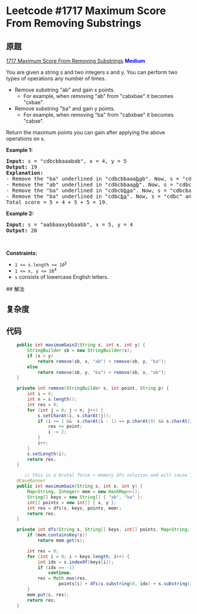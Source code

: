 # Leetcode #1717 Maximum Score From Removing Substrings

## 原题

[1717 Maximum Score From Removing Substrings](https://leetcode.com/problems/maximum-score-from-removing-substrings/description/)
**<span style="color:blue">Medium</span>**

You are given a string s and two integers x and y. You can perform two types of operations any number of times.

- Remove substring "ab" and gain x points.
  - For example, when removing "ab" from "cabxbae" it becomes "cxbae".
- Remove substring "ba" and gain y points.
  - For example, when removing "ba" from "cabxbae" it becomes "cabxe".

Return the maximum points you can gain after applying the above operations on s.

<p><strong>Example 1:</strong></p>

<pre>
<strong>Input:</strong> s = &quot;cdbcbbaaabab&quot;, x = 4, y = 5
<strong>Output:</strong> 19
<strong>Explanation:</strong>
- Remove the &quot;ba&quot; underlined in &quot;cdbcbbaaa<u>ba</u>b&quot;. Now, s = &quot;cdbcbbaaab&quot; and 5 points are added to the score.
- Remove the &quot;ab&quot; underlined in &quot;cdbcbbaa<u>ab</u>&quot;. Now, s = &quot;cdbcbbaa&quot; and 4 points are added to the score.
- Remove the &quot;ba&quot; underlined in &quot;cdbcb<u>ba</u>a&quot;. Now, s = &quot;cdbcba&quot; and 5 points are added to the score.
- Remove the &quot;ba&quot; underlined in &quot;cdbc<u>ba</u>&quot;. Now, s = &quot;cdbc&quot; and 5 points are added to the score.
Total score = 5 + 4 + 5 + 5 = 19.</pre>

<p><strong>Example 2:</strong></p>

<pre>
<strong>Input:</strong> s = &quot;aabbaaxybbaabb&quot;, x = 5, y = 4
<strong>Output:</strong> 20
</pre>

<p>&nbsp;</p>
<p><strong>Constraints:</strong></p>

<ul>
        <li><code>1 &lt;= s.length &lt;= 10<sup>5</sup></code></li>
        <li><code>1 &lt;= x, y &lt;= 10<sup>4</sup></code></li>
        <li><code>s</code> consists of lowercase English letters.</li>
</ul>
## 解法

## 复杂度

## 代码

```Java
    public int maximumGain2(String s, int x, int y) {
        StringBuilder sb = new StringBuilder(s);
        if (x > y)
            return remove(sb, x, "ab") + remove(sb, y, "ba");
        else
            return remove(sb, y, "ba") + remove(sb, x, "ab");
    }

    private int remove(StringBuilder s, int point, String p) {
        int i = 0;
        int n = s.length();
        int res = 0;
        for (int j = 0; j < n; j++) {
            s.setCharAt(i, s.charAt(j));
            if (i >= 1 &&  s.charAt(i - 1) == p.charAt(0) && s.charAt(i) == p.charAt(1)) {
                res += point;
                i -= 2;
            }
            i++;
        }
        s.setLength(i);
        return res;
    }

       // this is a brutal force + memory dfs solution and will cause TLE
    @CaseRunner
    public int maximumGain(String s, int x, int y) {
        Map<String, Integer> mem = new HashMap<>();
        String[] keys = new String[] { "ab", "ba" };
        int[] points = new int[] { x, y };
        int res = dfs(s, keys, points, mem);
        return res;
    }

    private int dfs(String s, String[] keys, int[] points, Map<String, Integer> mem) {
        if (mem.containsKey(s))
            return mem.get(s);

        int res = 0;
        for (int i = 0; i < keys.length; i++) {
            int idx = s.indexOf(keys[i]);
            if (idx == -1)
                continue;
            res = Math.max(res,
                    points[i] + dfs(s.substring(0, idx) + s.substring(idx + keys[i].length()), keys, points, mem));
        }
        mem.put(s, res);
        return res;
    }

```